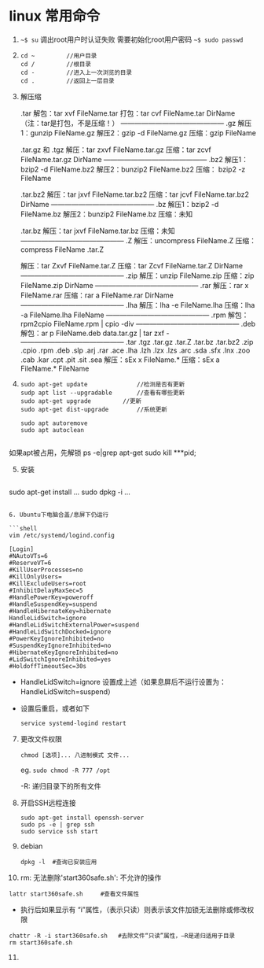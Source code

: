# linux 常用命令

1. `~$ su`
   调出root用户时认证失败
   需要初始化root用户密码
   `~$ sudo passwd`

2. ```shell
   cd ~			//用户目录
   cd /			//根目录
   cd -			//进入上一次浏览的目录
   cd .			//返回上一层目录
   
   ```


3. 解压缩

   .tar
   解包：tar xvf FileName.tar
   打包：tar cvf FileName.tar DirName
   （注：tar是打包，不是压缩！）
   ———————————————
   .gz
   解压1：gunzip FileName.gz
   解压2：gzip -d FileName.gz
   压缩：gzip FileName

   .tar.gz 和 .tgz
   解压：tar zxvf FileName.tar.gz
   压缩：tar zcvf FileName.tar.gz DirName
   ———————————————
   .bz2
   解压1：bzip2 -d FileName.bz2
   解压2：bunzip2 FileName.bz2
   压缩： bzip2 -z FileName

   .tar.bz2
   解压：tar jxvf FileName.tar.bz2
   压缩：tar jcvf FileName.tar.bz2 DirName
   ———————————————
   .bz
   解压1：bzip2 -d FileName.bz
   解压2：bunzip2 FileName.bz
   压缩：未知

   .tar.bz
   解压：tar jxvf FileName.tar.bz
   压缩：未知
   ———————————————
   .Z
   解压：uncompress FileName.Z
   压缩：compress FileName
   .tar.Z

   解压：tar Zxvf FileName.tar.Z
   压缩：tar Zcvf FileName.tar.Z DirName
   ———————————————
   .zip
   解压：unzip FileName.zip
   压缩：zip FileName.zip DirName
   ———————————————
   .rar
   解压：rar x FileName.rar
   压缩：rar a FileName.rar DirName
   ———————————————
   .lha
   解压：lha -e FileName.lha
   压缩：lha -a FileName.lha FileName
   ———————————————
   .rpm
   解包：rpm2cpio FileName.rpm | cpio -div
   ———————————————
   .deb
   解包：ar p FileName.deb data.tar.gz | tar zxf -
   ———————————————
   .tar .tgz .tar.gz .tar.Z .tar.bz .tar.bz2 .zip .cpio .rpm .deb .slp .arj .rar .ace .lha .lzh .lzx .lzs .arc .sda .sfx .lnx .zoo .cab .kar .cpt .pit .sit .sea
   解压：sEx x FileName.*
   压缩：sEx a FileName.* FileName
   
   

4. ```shell
   sudo apt-get update				//检测是否有更新
   sudp apt list --upgradable		//查看有哪些更新
   sudo apt-get upgrade			//更新
   sudo apt-get dist-upgrade		//系统更新
   
   sudo apt autoremove
   sudo apt autoclean
   
   
   ```

如果apt被占用，先解锁
   ps -e|grep apt-get
   sudo kill ***pid;



5. 安装

   ```shell
sudo apt-get install ...
sudo dpkg -i ...
   ```

6. Ubuntu下电脑合盖/息屏下仍运行

   ```shell
   vim /etc/systemd/logind.config
   ```

   ```shell
   [Login]
   #NAutoVTs=6
   #ReserveVT=6
   #KillUserProcesses=no
   #KillOnlyUsers=
   #KillExcludeUsers=root
   #InhibitDelayMaxSec=5
   #HandlePowerKey=poweroff
   #HandleSuspendKey=suspend
   #HandleHibernateKey=hibernate
   HandleLidSwitch=ignore
   #HandleLidSwitchExternalPower=suspend
   #HandleLidSwitchDocked=ignore
   #PowerKeyIgnoreInhibited=no
   #SuspendKeyIgnoreInhibited=no
   #HibernateKeyIgnoreInhibited=no
   #LidSwitchIgnoreInhibited=yes
   #HoldoffTimeoutSec=30s
   
   ```

   - HandleLidSwitch=ignore 设置成上述（如果息屏后不运行设置为：HandleLidSwitch=suspend）

   - 设置后重启，或者如下

      ```shell
     service systemd-logind restart
     ```

7. 更改文件权限

   `chmod [选项]... 八进制模式 文件...`

   eg. `sudo chmod -R 777 /opt`

    -R: 递归目录下的所有文件
   
8. 开启SSH远程连接

   ```
   sudo apt-get install openssh-server
   sudo ps -e | grep ssh
   sudo service ssh start
   ```
   
9. debian

   ```shell
   dpkg -l  #查询已安装应用
   ```

10. rm: 无法删除'start360safe.sh': 不允许的操作

   ```shell
   lattr start360safe.sh     #查看文件属性
   ```

   - 执行后如果显示有 “i”属性，（表示只读）则表示该文件加锁无法删除或修改权限

   ```shell
   chattr -R -i start360safe.sh   #去除文件“只读”属性，—R是递归适用于目录
   rm start360safe.sh
   ```

11. 
